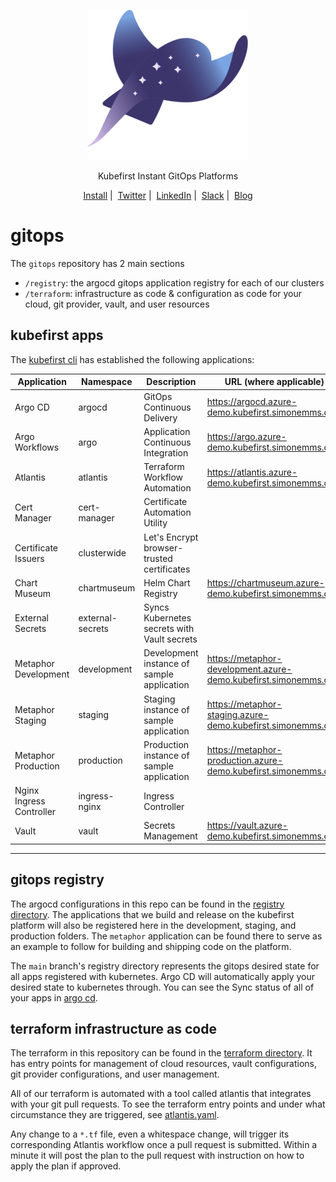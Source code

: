 <p align="center">
  <picture>
    <source media="(prefers-color-scheme: dark)" srcset="logo.png" alt="Kubefirst Logo">
    <img alt="" src="logo.png">
  </picture>
</p>
<p align="center">
  Kubefirst Instant GitOps Platforms
</p>

<p align="center">
  <a href="https://kubefirst.konstruct.io/docs/">Install</a>&nbsp;|&nbsp;
  <a href="https://twitter.com/kubefirst">Twitter</a>&nbsp;|&nbsp;
  <a href="https://www.linkedin.com/company/konstructio/">LinkedIn</a>&nbsp;|&nbsp;
  <a href="https://konstruct.io/slack">Slack</a>&nbsp;|&nbsp;
  <a href="https://blog.konstruct.io/">Blog</a>
</p>

# gitops

The `gitops` repository has 2 main sections

- `/registry`: the argocd gitops application registry for each of our clusters
- `/terraform`: infrastructure as code & configuration as code for your cloud, git provider, vault, and user resources

## kubefirst apps

The [kubefirst cli](https://github.com/konstructio/kubefirst) has established the following applications:

| Application              | Namespace        | Description                                 | URL (where applicable)             |
| ------------------------ | ---------------- | ------------------------------------------- | ---------------------------------- |
| Argo CD                  | argocd           | GitOps Continuous Delivery                  | https://argocd.azure-demo.kubefirst.simonemms.com               |
| Argo Workflows           | argo             | Application Continuous Integration          | https://argo.azure-demo.kubefirst.simonemms.com       |
| Atlantis                 | atlantis         | Terraform Workflow Automation               | https://atlantis.azure-demo.kubefirst.simonemms.com             |
| Cert Manager             | cert-manager     | Certificate Automation Utility              |                                    |
| Certificate Issuers      | clusterwide      | Let's Encrypt browser-trusted certificates  |                                    |
| Chart Museum             | chartmuseum      | Helm Chart Registry                         | https://chartmuseum.azure-demo.kubefirst.simonemms.com          |
| External Secrets         | external-secrets | Syncs Kubernetes secrets with Vault secrets |                                    |
| Metaphor Development     | development      | Development instance of sample application  | https://metaphor-development.azure-demo.kubefirst.simonemms.com |
| Metaphor Staging         | staging          | Staging instance of sample application      | https://metaphor-staging.azure-demo.kubefirst.simonemms.com     |
| Metaphor Production      | production       | Production instance of sample application   | https://metaphor-production.azure-demo.kubefirst.simonemms.com  |
| Nginx Ingress Controller | ingress-nginx    | Ingress Controller                          |                                    |
| Vault                    | vault            | Secrets Management                          | https://vault.azure-demo.kubefirst.simonemms.com                |

---

## gitops registry

The argocd configurations in this repo can be found in the [registry directory](./registry). The applications that we build and release on the kubefirst platform will also be registered here in the development, staging, and production folders. The `metaphor` application can be found there to serve as an example to follow for building and shipping code on the platform.

The `main` branch's registry directory represents the gitops desired state for all apps registered with kubernetes. Argo CD will automatically apply your desired state to kubernetes through. You can see the Sync status of all of your apps in [argo cd](https://argocd.azure-demo.kubefirst.simonemms.com).

## terraform infrastructure as code

The terraform in this repository can be found in the [terraform directory](./terraform). It has entry points for management of cloud resources, vault configurations, git provider configurations, and user management.

All of our terraform is automated with a tool called atlantis that integrates with your git pull requests. To see the terraform entry points and under what circumstance they are triggered, see [atlantis.yaml](./atlantis.yaml).

Any change to a `*.tf` file, even a whitespace change, will trigger its corresponding Atlantis workflow once a pull request is submitted. Within a minute it will post the plan to the pull request with instruction on how to apply the plan if approved.
